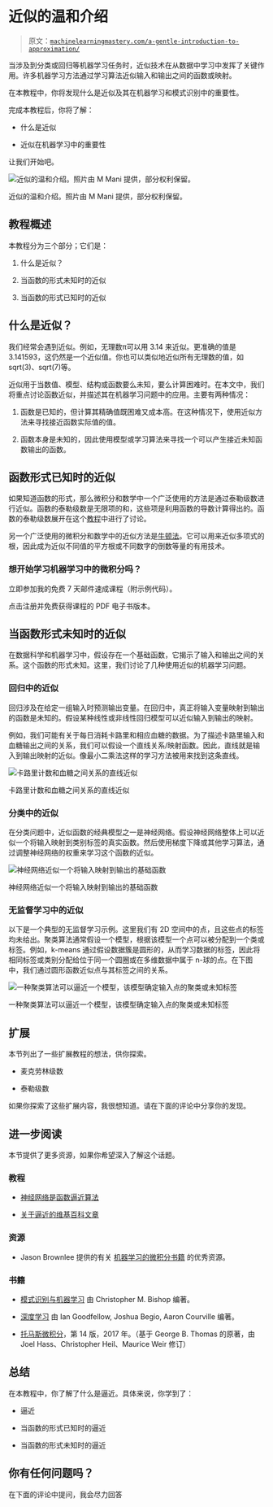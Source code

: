 # 近似的温和介绍

> 原文：[`machinelearningmastery.com/a-gentle-introduction-to-approximation/`](https://machinelearningmastery.com/a-gentle-introduction-to-approximation/)

当涉及到分类或回归等机器学习任务时，近似技术在从数据中学习中发挥了关键作用。许多机器学习方法通过学习算法近似输入和输出之间的函数或映射。

在本教程中，你将发现什么是近似及其在机器学习和模式识别中的重要性。

完成本教程后，你将了解：

+   什么是近似

+   近似在机器学习中的重要性

让我们开始吧。

![近似的温和介绍。照片由 M Mani 提供，部分权利保留。](https://machinelearningmastery.com/wp-content/uploads/2021/07/MMani.jpg)

近似的温和介绍。照片由 M Mani 提供，部分权利保留。

## **教程概述**

本教程分为三个部分；它们是：

1.  什么是近似？

1.  当函数的形式未知时的近似

1.  当函数的形式已知时的近似

## **什么是近似？**

我们经常会遇到近似。例如，无理数π可以用 3.14 来近似。更准确的值是 3.141593，这仍然是一个近似值。你也可以类似地近似所有无理数的值，如 sqrt(3)、sqrt(7)等。

近似用于当数值、模型、结构或函数要么未知，要么计算困难时。在本文中，我们将重点讨论函数近似，并描述其在机器学习问题中的应用。主要有两种情况：

1.  函数是已知的，但计算其精确值既困难又成本高。在这种情况下，使用近似方法来寻找接近函数实际值的值。

1.  函数本身是未知的，因此使用模型或学习算法来寻找一个可以产生接近未知函数输出的函数。

## **函数形式已知时的近似**

如果知道函数的形式，那么微积分和数学中一个广泛使用的方法是通过泰勒级数进行近似。函数的泰勒级数是无限项的和，这些项是利用函数的导数计算得出的。函数的泰勒级数展开在这个[教程](https://machinelearningmastery.com/a-gentle-introduction-to-taylor-series)中进行了讨论。

另一个广泛使用的微积分和数学中的近似方法是[牛顿法](https://en.wikipedia.org/wiki/Newton%27s_method)。它可以用来近似多项式的根，因此成为近似不同值的平方根或不同数字的倒数等量的有用技术。

### 想开始学习机器学习中的微积分吗？

立即参加我的免费 7 天邮件速成课程（附示例代码）。

点击注册并免费获得课程的 PDF 电子书版本。

## **当函数形式未知时的近似**

在数据科学和机器学习中，假设存在一个基础函数，它揭示了输入和输出之间的关系。这个函数的形式未知。这里，我们讨论了几种使用近似的机器学习问题。

### **回归中的近似**

回归涉及在给定一组输入时预测输出变量。在回归中，真正将输入变量映射到输出的函数是未知的。假设某种线性或非线性回归模型可以近似输入到输出的映射。

例如，我们可能有关于每日消耗卡路里和相应血糖的数据。为了描述卡路里输入和血糖输出之间的关系，我们可以假设一个直线关系/映射函数。因此，直线就是输入到输出映射的近似。像最小二乘法这样的学习方法被用来找到这条直线。

![卡路里计数和血糖之间关系的直线近似](https://machinelearningmastery.com/wp-content/uploads/2021/07/approx1.png)

卡路里计数和血糖之间关系的直线近似

### **分类中的近似**

在分类问题中，近似函数的经典模型之一是神经网络。假设神经网络整体上可以近似一个将输入映射到类别标签的真实函数。然后使用梯度下降或其他学习算法，通过调整神经网络的权重来学习这个函数的近似。

![神经网络近似一个将输入映射到输出的基础函数](https://machinelearningmastery.com/wp-content/uploads/2021/07/approx3.png)

神经网络近似一个将输入映射到输出的基础函数

### **无监督学习中的近似**

以下是一个典型的无监督学习示例。这里我们有 2D 空间中的点，且这些点的标签均未给出。聚类算法通常假设一个模型，根据该模型一个点可以被分配到一个类或标签。例如，k-means 通过假设数据簇是圆形的，从而学习数据的标签，因此将相同标签或类别分配给位于同一个圆圈或在多维数据中属于 n-球的点。在下图中，我们通过圆形函数近似点与其标签之间的关系。

![一种聚类算法可以逼近一个模型，该模型确定输入点的聚类或未知标签](https://machinelearningmastery.com/wp-content/uploads/2021/07/approx2.png)

一种聚类算法可以逼近一个模型，该模型确定输入点的聚类或未知标签

## **扩展**

本节列出了一些扩展教程的想法，供你探索。

+   麦克劳林级数

+   泰勒级数

如果你探索了这些扩展内容，我很想知道。请在下面的评论中分享你的发现。

## **进一步阅读**

本节提供了更多资源，如果你希望深入了解这个话题。

### **教程**

+   [神经网络是函数逼近算法](https://machinelearningmastery.com/neural-networks-are-function-approximators/)

+   [关于逼近的维基百科文章](https://en.wikipedia.org/wiki/Approximation)

### **资源**

+   Jason Brownlee 提供的有关 [机器学习的微积分书籍](https://machinelearningmastery.com/calculus-books-for-machine-learning/) 的优秀资源。

### **书籍**

+   [模式识别与机器学习](https://www.amazon.com/Pattern-Recognition-Learning-Information-Statistics/dp/0387310738) 由 Christopher M. Bishop 编著。

+   [深度学习](https://www.amazon.com/Deep-Learning-Adaptive-Computation-Machine/dp/0262035618/ref=as_li_ss_tl?dchild=1&keywords=deep+learning&qid=1606171954&s=books&sr=1-1&linkCode=sl1&tag=inspiredalgor-20&linkId=0a0c58945768a65548b639df6d1a98ed&language=en_US) 由 Ian Goodfellow, Joshua Begio, Aaron Courville 编著。

+   [托马斯微积分](https://amzn.to/35Yeolv)，第 14 版，2017 年。（基于 George B. Thomas 的原著，由 Joel Hass、Christopher Heil、Maurice Weir 修订）

## **总结**

在本教程中，你了解了什么是逼近。具体来说，你学到了：

+   逼近

+   当函数的形式已知时的逼近

+   当函数的形式未知时的逼近

## **你有任何问题吗？**

在下面的评论中提问，我会尽力回答
